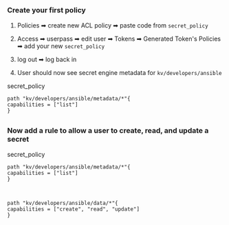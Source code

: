 ##

### Create your first policy


1. Policies ➡ create new ACL policy ➡ paste code from `secret_policy`

2. Access ➡ userpass ➡ edit user ➡ Tokens ➡ Generated Token's Policies ➡ add your new `secret_policy`

3. log out ➡ log back in

4. User should now see secret engine metadata for `kv/developers/ansible`


secret_policy
```
path "kv/developers/ansible/metadata/*"{
capabilities = ["list"]
}
```


##

### Now add a rule to allow a user to create, read, and update a secret


secret_policy
```
path "kv/developers/ansible/metadata/*"{
capabilities = ["list"]
}



path "kv/developers/ansible/data/*"{
capabilities = ["create", "read", "update"]
}



```
